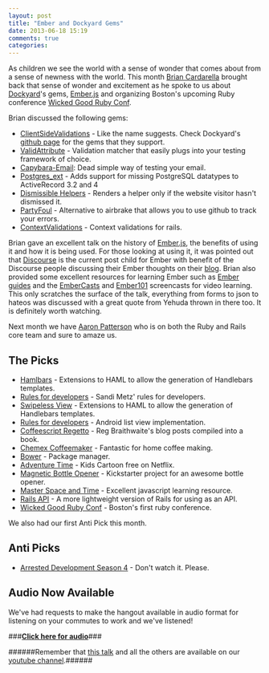 ```yaml
---
layout: post
title: "Ember and Dockyard Gems"
date: 2013-06-18 15:19
comments: true
categories: 
---
```


As children we see the world with a sense of wonder that comes about from a sense of newness with the world. This month [Brian Cardarella] brought back that sense of wonder and excitement as he spoke to us about [Dockyard]'s gems, [Ember.js] and organizing Boston's upcoming Ruby conference [Wicked Good Ruby Conf].

Brian discussed the following gems:

* [ClientSideValidations] - Like the name suggests. Check Dockyard's [github page] for the gems that they support.
* [ValidAttribute] - Validation matcher that easily plugs into your testing framework of choice.
* [Capybara-Email]: Dead simple way of testing your email.
* [Postgres_ext] - Adds support for missing PostgreSQL datatypes to ActiveRecord 3.2 and 4
* [Dismissible Helpers] - Renders a helper only if the website visitor hasn't dismissed it.
* [PartyFoul] - Alternative to airbrake that allows you to use github to track your errors.
* [ContextValidations] - Context validations for rails.

Brian gave an excellent talk on the history of [Ember.js], the benefits of using it and how it is being used. For those looking at using it, it was pointed out that [Discourse] is the current post child for Ember with benefit of the Discourse people discussing their Ember thoughts on their [blog]. Brian also provided some excellent resources for learning Ember such as [Ember guides] and the [EmberCasts] and [Ember101] screencasts for video learning. This only scratches the surface of the talk, everything from forms to json to hateos was discussed with a great quote from Yehuda thrown in there too. It is definitely worth watching.

Next month we have [Aaron Patterson] who is on both the Ruby and Rails core team and sure to amaze us.

The Picks
---------

* [Hamlbars] - Extensions to HAML to allow the generation of Handlebars templates.
* [Rules for developers] - Sandi Metz' rules for developers.
* [Swipeless View] - Extensions to HAML to allow the generation of Handlebars templates.
* [Rules for developers] - Android list view implementation.
* [Coffeescript Regetto] - Reg Braithwaite's blog posts compiled into a book.
* [Chemex Coffeemaker] - Fantastic for home coffee making.
* [Bower] - Package manager.
* [Adventure Time] - Kids Cartoon free on Netflix.
* [Magnetic Bottle Opener] - Kickstarter project for an awesome bottle opener.
* [Master Space and Time] - Excellent javascript learning resource.
* [Rails API] - A more lightweight version of Rails for using as an API.
* [Wicked Good Ruby Conf] - Boston's first ruby conference.

We also had our first Anti Pick this month.

Anti Picks
----------

* [Arrested Development Season 4] - Don't watch it. Please.

Audio Now Available
-------------------

We've had requests to make the hangout available in audio format for listening on your commutes to work and we've listened! 

###__[Click here for audio]__###

######Remember that [this talk] and all the others are available on our [youtube channel].######

  [Arrested Development Season 4]: http://en.wikipedia.org/wiki/Arrested_Development_(season_4)
  [Rails API]: https://github.com/rails-api/rails-api
  [Master Space and Time]: http://www.noelrappin.com/
  [Magnetic Bottle Opener]: http://www.kickstarter.com/projects/dropcatch/dropcatch-magnetic-bottle-opener
  [Adventure Time]: https://movies.netflix.com/WiMovie/Adventure_Time/70241425?locale=en-US
  [Bower]: https://github.com/bower/bower
  [Chemex Coffeemaker]: http://www.chemexcoffeemaker.com/
  [Coffeescript Regetto]: http://ristrettolo.gy/
  [Swipeless View]: https://github.com/47deg/android-swipelistview
  [Rules for developers]: http://robots.thoughtbot.com/post/50655960596/sandi-metz-rules-for-developers
  [Hamlbars]: https://github.com/jamesotron/hamlbars
  [Aaron Patterson]: https://github.com/tenderlove
  [Ember Guides]: http://emberjs.com/guides/
  [EmberCasts]: http://www.embercasts.com/
  [Ember101]: http://ember101.com/
  [Discourse]: http://www.discourse.org/
  [blog]: http://blog.discourse.org/
  [github page]: https://github.com/dockyard
  [ClientSideValidations]: https://github.com/dockyard/context_validations
  [ValidAttribute]: https://github.com/bcardarella/valid_attribute
  [Capybara-Email]: https://github.com/dockyard/capybara-email
  [Postgres_ext]: https://github.com/dockyard/postgres_ext
  [Dismissible Helpers]: https://github.com/dockyard/dismissible_helpers
  [PartyFoul]: https://github.com/dockyard/party_foul
  [ContextValidations]: https://github.com/bcardarella/client_side_validations
  [Click here for audio]: /audio/6_5_13_Brian_Cardarella.mp3
  [Wicked Good Ruby Conf]: http://wickedgoodruby.com/
  [here]: http://www.youtube.com/watch?v=DvuMBtbACCw
  [this talk]: http://www.youtube.com/watch?v=DvuMBtbACCw
  [Brian Cardarella]: https://www.twitter.com/bcardarella
  [Dockyard]: http://dockyard.com/
  [Ember.js]: http://emberjs.com/
  [youtube channel]: http://www.youtube.com/channel/UCZKYKp38YY-hl5HlK1PRk1w?feature=watch
